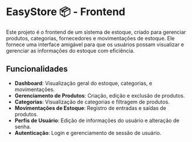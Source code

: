 
# EasyStore 📦 - Frontend

Este projeto é o frontend de um sistema de estoque, criado para gerenciar produtos, categorias, fornecedores e movimentações de estoque. Ele fornece uma interface amigável para que os usuários possam visualizar e gerenciar as informações do estoque com eficiência.

## Funcionalidades

- **Dashboard**: Visualização geral do estoque, categorias, e movimentações.
- **Gerenciamento de Produtos**: Criação, edição e exclusão de produtos.
- **Categorias**: Visualização de categorias e filtragem de produtos.
- **Movimentações de Estoque**: Registro de entradas e saídas de produtos.
- **Perfis de Usuário**: Edição de informações do usuário e alteração de senha.
- **Autenticação**: Login e gerenciamento de sessão de usuário.
